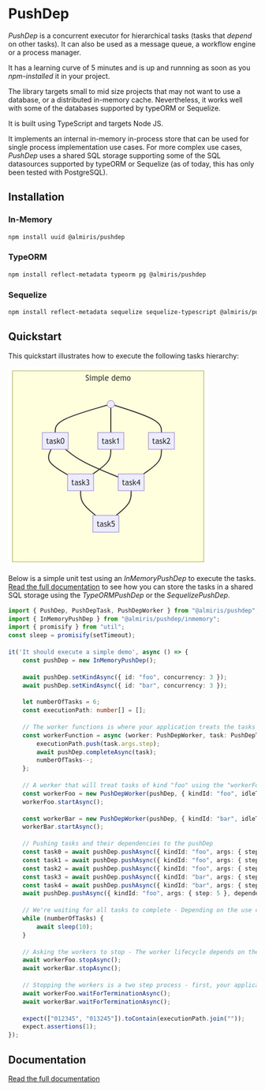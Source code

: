 # PushDep

*PushDep* is a concurrent executor for hierarchical tasks (tasks that *depend* on other tasks). It can also be used as a message queue, a workflow engine or a process manager.

It has a learning curve of 5 minutes and is up and runnning as soon as you *npm-installed* it in your project.

The library targets small to mid size projects that may not want to use a database, or a distributed in-memory cache. Nevertheless, it works well with some of the databases supported by typeORM or Sequelize.

It is built using TypeScript and targets Node JS.

It implements an internal in-memory in-process store that can be used for single process implementation use cases. For more complex use cases, *PushDep* uses a shared SQL storage supporting some of the SQL datasources supported by typeORM or Sequelize (as of today, this has only been tested with PostgreSQL).

## Installation

### In-Memory
```bash
npm install uuid @almiris/pushdep
```

### TypeORM
```bash
npm install reflect-metadata typeorm pg @almiris/pushdep
```

### Sequelize
```bash
npm install reflect-metadata sequelize sequelize-typescript @almiris/pushdep
```

## Quickstart
This quickstart illustrates how to execute the following tasks hierarchy:

![Tasks hierarchy](https://github.com/almiris/pushdep/blob/master/doc/simple-demo.png)

Below is a simple unit test using an *InMemoryPushDep* to execute the tasks. [Read the full documentation](https://github.com/almiris/pushdep/blob/master/doc/documentation.md) to see how you can store the tasks in a shared SQL storage using the *TypeORMPushDep* or the *SequelizePushDep*.

```typescript 
import { PushDep, PushDepTask, PushDepWorker } from "@almiris/pushdep";
import { InMemoryPushDep } from "@almiris/pushdep/inmemory";
import { promisify } from "util";
const sleep = promisify(setTimeout);

it('It should execute a simple demo', async () => {
    const pushDep = new InMemoryPushDep();

    await pushDep.setKindAsync({ id: "foo", concurrency: 3 });
    await pushDep.setKindAsync({ id: "bar", concurrency: 3 });

    let numberOfTasks = 6;
    const executionPath: number[] = [];

    // The worker functions is where your application treats the tasks
    const workerFunction = async (worker: PushDepWorker, task: PushDepTask, pushDep: PushDep) => {
        executionPath.push(task.args.step);
        await pushDep.completeAsync(task);
        numberOfTasks--;
    };

    // A worker that will treat tasks of kind "foo" using the "workerFunction" defined above
    const workerFoo = new PushDepWorker(pushDep, { kindId: "foo", idleTimeoutMs: 10 }, workerFunction);
    workerFoo.startAsync();

    const workerBar = new PushDepWorker(pushDep, { kindId: "bar", idleTimeoutMs: 10 }, workerFunction);
    workerBar.startAsync();

    // Pushing tasks and their dependencies to the pushDep
    const task0 = await pushDep.pushAsync({ kindId: "foo", args: { step: 0 } });
    const task1 = await pushDep.pushAsync({ kindId: "foo", args: { step: 1 } });
    const task2 = await pushDep.pushAsync({ kindId: "foo", args: { step: 2 } });
    const task3 = await pushDep.pushAsync({ kindId: "bar", args: { step: 3 }, dependencies: [task0, task1] });
    const task4 = await pushDep.pushAsync({ kindId: "bar", args: { step: 4 }, dependencies: [task0, task2] });
    await pushDep.pushAsync({ kindId: "foo", args: { step: 5 }, dependencies: [task3, task4] });

    // We're waiting for all tasks to complete - Depending on the use case, your application will wait or not
    while (numberOfTasks) {
        await sleep(10);
    }

    // Asking the workers to stop - The worker lifecycle depends on the use cae
    await workerFoo.stopAsync();
    await workerBar.stopAsync();

    // Stopping the workers is a two step process - first, your application asks the worker to stop, then your application waits for the workers to really stop (the worker treating a task may only stop after treating the task)
    await workerFoo.waitForTerminationAsync();
    await workerBar.waitForTerminationAsync();

    expect(["012345", "013245"]).toContain(executionPath.join(""));
    expect.assertions(1);
});
```

## Documentation

[Read the full documentation](https://github.com/almiris/pushdep/blob/master/doc/documentation.md)
